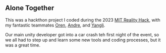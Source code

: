 ## Alone Together

This was a hackthon project I coded during the 2023 [MIT Reality Hack](mitrealityhack.com), with my fantastic teammates [Oren](https://www.linkedin.com/in/oren-nelson?miniProfileUrn=urn%3Ali%3Afs_miniProfile%3AACoAACbQadUBR4WR9HX2t6vlxkouKvmP6z4o60k&lipi=urn%3Ali%3Apage%3Ad_flagship3_search_srp_all%3BdFR7aq%2B5Ro%2B%2BoUXFTz%2FCRw%3D%3D), [Andre](https://www.linkedin.com/in/andre-benedito?miniProfileUrn=urn%3Ali%3Afs_miniProfile%3AACoAACzWX5kBwFUgHY7cdKIMK-eZBzW2XrlGxG4&lipi=urn%3Ali%3Apage%3Ad_flagship3_search_srp_all%3Bc5jSRiOKReeA78%2BuLyB2Jw%3D%3D), and [Yangli](https://www.linkedin.com/in/yangli-l-0829a08b?miniProfileUrn=urn%3Ali%3Afs_miniProfile%3AACoAABMwhmIBUdydImnNmwT_PNd5Pbxzd0aknLg&lipi=urn%3Ali%3Apage%3Ad_flagship3_search_srp_all%3BDhR%2FeSSSS8Wme%2FKieM%2B5xw%3D%3D).

Our main unity developer got into a car crash teh first night of the event, so we all had to step up and learn some new tools and coding processes, but it was a
great time.
